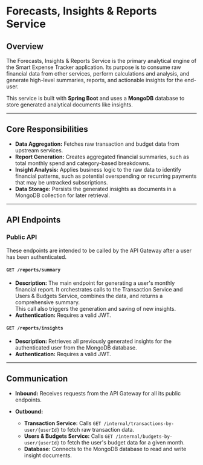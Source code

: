 # Forecasts, Insights & Reports Service

## Overview
The Forecasts, Insights & Reports Service is the primary analytical engine of the Smart Expense Tracker application. Its purpose is to consume raw financial data from other services, perform calculations and analysis, and generate high-level summaries, reports, and actionable insights for the end-user.

This service is built with **Spring Boot** and uses a **MongoDB** database to store generated analytical documents like insights.

---

## Core Responsibilities
- **Data Aggregation:** Fetches raw transaction and budget data from upstream services.
- **Report Generation:** Creates aggregated financial summaries, such as total monthly spend and category-based breakdowns.
- **Insight Analysis:** Applies business logic to the raw data to identify financial patterns, such as potential overspending or recurring payments that may be untracked subscriptions.
- **Data Storage:** Persists the generated insights as documents in a MongoDB collection for later retrieval.

---

## API Endpoints

### Public API
These endpoints are intended to be called by the API Gateway after a user has been authenticated.

#### `GET /reports/summary`
- **Description:** The main endpoint for generating a user's monthly financial report. It orchestrates calls to the Transaction Service and Users & Budgets Service, combines the data, and returns a comprehensive summary.  
  This call also triggers the generation and saving of new insights.
- **Authentication:** Requires a valid JWT.

#### `GET /reports/insights`
- **Description:** Retrieves all previously generated insights for the authenticated user from the MongoDB database.
- **Authentication:** Requires a valid JWT.

---

## Communication

- **Inbound:** Receives requests from the API Gateway for all its public endpoints.

- **Outbound:**
    - **Transaction Service:** Calls `GET /internal/transactions-by-user/{userId}` to fetch raw transaction data.
    - **Users & Budgets Service:** Calls `GET /internal/budgets-by-user/{userId}` to fetch the user's budget data for a given month.
    - **Database:** Connects to the MongoDB database to read and write insight documents.
